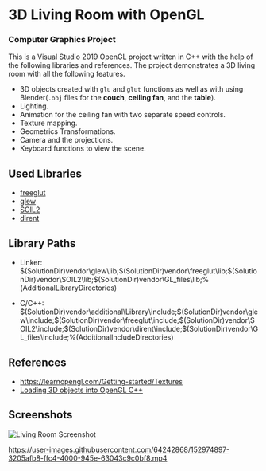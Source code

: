# 3D Living Room with OpenGL
### Computer Graphics Project
This is a Visual Studio 2019 OpenGL project written in C++ with the help of the following libraries and references. The project demonstrates a 3D living room with all the following features.
* 3D objects created with `glu` and `glut` functions as well as with using Blender(`.obj` files for the **couch**, **ceiling fan**, and the **table**).
* Lighting.
* Animation for the ceiling fan with two separate speed controls.
* Texture mapping.
* Geometrics Transformations.
* Camera and the projections.
* Keyboard functions to view the scene.

## Used Libraries
* [freeglut](http://prdownloads.sourceforge.net/freeglut/freeglut-3.0.0.tar.gz?download)
* [glew](https://sourceforge.net/projects/glew/files/glew/2.1.0/glew-2.1.0-win32.zip/download)
* [SOIL2](https://github.com/SpartanJ/SOIL2)
* [dirent](https://github.com/tronkko/dirent)

## Library Paths
* Linker:
$(SolutionDir)vendor\glew\lib;$(SolutionDir)vendor\freeglut\lib;$(SolutionDir)vendor\SOIL2\lib;$(SolutionDir)vendor\GL_files\lib;%(AdditionalLibraryDirectories)

* C/C++: $(SolutionDir)vendor\additional\Library\include;$(SolutionDir)vendor\glew\include;$(SolutionDir)vendor\freeglut\include;$(SolutionDir)vendor\SOIL2\include;$(SolutionDir)vendor\dirent\include;$(SolutionDir)vendor\GL_files\include;%(AdditionalIncludeDirectories)

## References 
* https://learnopengl.com/Getting-started/Textures
* [Loading 3D objects into OpenGL C++](https://github.com/WHKnightZ/OpenGL-Load-Model)

## Screenshots
![Living Room Screenshot](https://github.com/s16417/ProjectLivingRooom/blob/master/screenshots/Capture.PNG)




https://user-images.githubusercontent.com/64242868/152974897-3205afb8-ffc4-4000-945e-63043c9c0bf8.mp4

